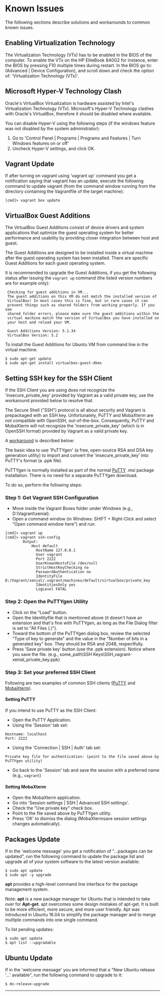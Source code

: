 # Known Issues

The following sections describe solutions and workarounds to common known issues.


## Enabling Virtualization Technology

The Virtualization Technology (VTx) has to be enabled in the BIOS of the computer. 
To enable the VTx on the HP EliteBook 840G2 for instance, enter the BIOS by pressing F10 multiple 
times during restart. In the BIOS go to: (Advanced | Device Configuration), and scroll down and 
check the option of: 'Virtualization Technology (VTx)'.


## Microsoft Hyper-V Technology Clash

Oracle's VirtualBox Virtualization is hardware assisted by Intel's Virtualization Technology (VTx). 
Microsoft's Hyper-V Technology clashes with Oracle's VirtualBox, therefore it should be disabled 
where available.

You can disable Hyper-V using the following steps (if the windows feature was not disabled by the 
system administrator):

1. Go to 'Control Panel | Programs | Programs and Features | Turn Windows features on or off'
2. Uncheck Hyper-V settings, and click OK.


## Vagrant Update

If after turning on vagrant using 'vagrant up' command you get a notification saying that vagrant 
has an update, execute the following command to update vagrant (from the command window running from 
the directory containing the Vagrantfile of the target machine): 

```
[cmd]> vagrant box update
```


## VirtualBox Guest Additions

The VirtualBox Guest Additions consist of device drivers and system applications that optimize the 
guest operating system for better performance and usability by providing closer integration between 
host and guest. 

The Guest Additions are designed to be installed inside a virtual machine after the guest operating 
system has been installed. There are specific Guest Additions for each guest operating system.

It is recommended to upgrade the Guest Additions, if you get the following status after issuing the 
`vagrant up` command (the listed version numbers are for example only): 

```
 Checking for guest additions in VM...
 The guest additions on this VM do not match the installed version of
 VirtualBox! In most cases this is fine, but in rare cases it can
 prevent things such as shared folders from working properly. If you see
 shared folder errors, please make sure the guest additions within the
 virtual machine match the version of VirtualBox you have installed on
 your host and reload your VM.

 Guest Additions Version: 5.1.34
 VirtualBox Version: 5.2
```

To install the Guest Additions for Ubuntu VM from command line in the virtual machine:

```
$ sudo apt-get update
$ sudo apt-get install virtualbox-guest-dkms 
```


## Setting SSH key for the SSH Client

If the SSH Client you are using does not recognize the 'insecure_private_key' provided by Vagrant as 
a valid private key, use the workaround provided below to resolve that.

The Secure Shell ("SSH") protocol is all about security and Vagrant is prepackaged with an SSH key. 
Unfortunately, PuTTY and MobaXterm are not compatible with OpenSSH, out-of-the-box. Consequently, 
PuTTY and MobaXterm will not recognize the 'insecure_private_key' (which is in OpenSSH format) 
provided by Vagrant as a valid private key. 

A [workaround][1] is described below:

The basic idea to use 'PuTTYgen' (a free, open-source RSA and DSA key generation utility) to import 
and convert the 'insecure_private_key' into PuTTY's format (a .ppk file). 

PuTTYgen is normally installed as part of the normal [PuTTY][2] .msi package installation. There is 
no need for a separate PuTTYgen download.

To do so, perform the following steps:


### Step 1: Get Vagrant SSH Configuration

- Move inside the Vagrant Boxes folder under Windows (e.g., D:\Vagrant\xenial).
- Open a command window (in Windows: SHIFT + Right-Click and select "Open command window here") and 
run:

```
[cmd]> vagrant up
[cmd]> vagrant ssh-config
        Output:
            Host default
              HostName 127.0.0.1
              User vagrant
              Port 2222
              UserKnownHostsFile /dev/null
              StrictHostKeyChecking no
              PasswordAuthentication no
              IdentityFile D:/Vagrant/xenial/.vagrant/machines/default/virtualbox/private_key
              IdentitiesOnly yes
              LogLevel FATAL
```


### Step 2: Open the PuTTYgen Utility

- Click on the "Load" button.
- Open the Identityfile that is mentioned above (it doesn't have an extension and that's fine 
  with PuTTYgen, as long as the File Dialog filter is set to "All Files (*.*)").
- Toward the bottom of the PuTTYgen dialog box, review the selected "Type of key to generate" 
  and the value in the "Number of bits in a generated key" box. They should be RSA and 2048, 
  respectfully.
- Press 'Save private key' button (use the .ppk extension).
  Notice where you save the file.
  (e.g., some_path\SSH Keys\SSH_vagrant-xenial_private_key.ppk)


### Step 3: Set your preferred SSH Client

Following are two examples of common SSH clients ([PuTTY][2] and [MobaXterm][3]).


#### Setting PuTTY

If you intend to use PuTTY as the SSH Client: 
- Open the PuTTY Application.
- Using the 'Session' tab set:

```
Hostname: localhost
Port: 2222
```

- Using the 'Connection | SSH | Auth' tab set:

```
Private key file for authentication: (point to the file saved above by PuTTYgen utility)
```

- Go back to the 'Session' tab and save the session with a preferred name (e.g., `vagrant`)


#### Setting MobaXterm 

- Open the MobaXterm application.
- Go into 'Session settings | SSH | Advanced SSH settings'.
- Check the "Use private key" check box.
- Point to the file saved above by PuTTYgen utility.
- Press 'OK' to dismiss the dialog (MobaXtermsave session settings changes automatically).


## Packages Update

If in the 'welcome message' you get a notification of "...packages can be updated", run the 
following command to update the package list and upgrade all of your system software to the latest 
version available:

```
$ sudo apt update
$ sudo apt -y upgrade
```

**apt** provides a high-level command line interface for the package management system.

Note: **apt** is a new package manager for Ubuntu that is intended to take over for **Apt-get**.
apt overcomes some design mistakes of apt-get. It is built to be more efficient, more secure, and 
more user friendly. Apt was introduced in Ubuntu 16.04 to simplify the package manager and to merge 
multiple commands into one single command.

To list pending updates:
```
$ sudo apt update
$ apt list --upgradable
```


## Ubuntu Update

If in the 'welcome message' you are informed that a "New Ubuntu release '...' available", 
run the following command to upgrade to it:

```
$ do-release-upgrade
```

---

[1]: https://github.com/Varying-Vagrant-Vagrants/VVV/wiki/Connect-to-Your-Vagrant-Virtual-Machine-with-PuTTY
[2]: https://www.chiark.greenend.org.uk/~sgtatham/putty/
[3]: https://mobaxterm.mobatek.net/
